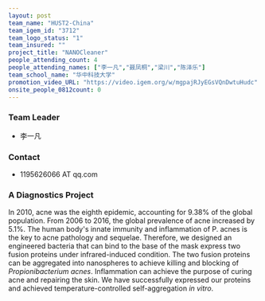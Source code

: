 ```yaml
---
layout: post
team_name: "HUST2-China"
team_igem_id: "3712"
team_logo_status: "1"
team_insured: ""
project_title: "NANOCleaner"
people_attending_count: 4
people_attending_names: ["李一凡","聂凤桐","梁川","陈泽乐"]
team_school_name: "华中科技大学"
promotion_video_URL: "https://video.igem.org/w/mgpajRJyEGsVQnDwtuHudc"
onsite_people_0812count: 0
---
```



### Team Leader
* 李一凡

### Contact
* 1195626066 AT qq.com

### A Diagnostics Project

In 2010, acne was the eighth epidemic, accounting for 9.38% of the global population. From 2006 to 2016, the global prevalence of acne increased by 5.1%. The human body's innate immunity and inflammation of P. acnes is the key to acne pathology and sequelae. Therefore, we designed an engineered bacteria that can bind to the base of the mask express two fusion proteins under infrared-induced condition. The two fusion proteins can be aggregated into nanospheres to achieve killing and blocking of *Propionibacterium acnes*. Inflammation can achieve the purpose of curing acne and repairing the skin. We have successfully expressed our proteins and achieved temperature-controlled self-aggregation *in vitro*.
